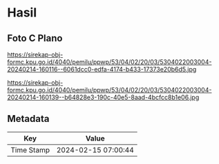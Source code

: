 # Hasil

## Foto C Plano

https://sirekap-obj-formc.kpu.go.id/4040/pemilu/ppwp/53/04/02/20/03/5304022003004-20240214-160116--6061dcc0-edfa-4174-b433-17373e20b6d5.jpg

https://sirekap-obj-formc.kpu.go.id/4040/pemilu/ppwp/53/04/02/20/03/5304022003004-20240214-160139--b64828e3-190c-40e5-8aad-4bcfcc8b1e06.jpg


## Metadata

| Key        | Value               |
| ---------- | ------------------- |
| Time Stamp | 2024-02-15 07:00:44 |



